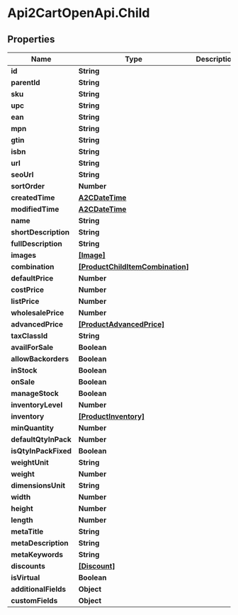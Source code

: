 # Api2CartOpenApi.Child

## Properties

Name | Type | Description | Notes
------------ | ------------- | ------------- | -------------
**id** | **String** |  | [optional] 
**parentId** | **String** |  | [optional] 
**sku** | **String** |  | [optional] 
**upc** | **String** |  | [optional] 
**ean** | **String** |  | [optional] 
**mpn** | **String** |  | [optional] 
**gtin** | **String** |  | [optional] 
**isbn** | **String** |  | [optional] 
**url** | **String** |  | [optional] 
**seoUrl** | **String** |  | [optional] 
**sortOrder** | **Number** |  | [optional] 
**createdTime** | [**A2CDateTime**](A2CDateTime.md) |  | [optional] 
**modifiedTime** | [**A2CDateTime**](A2CDateTime.md) |  | [optional] 
**name** | **String** |  | [optional] 
**shortDescription** | **String** |  | [optional] 
**fullDescription** | **String** |  | [optional] 
**images** | [**[Image]**](Image.md) |  | [optional] 
**combination** | [**[ProductChildItemCombination]**](ProductChildItemCombination.md) |  | [optional] 
**defaultPrice** | **Number** |  | [optional] 
**costPrice** | **Number** |  | [optional] 
**listPrice** | **Number** |  | [optional] 
**wholesalePrice** | **Number** |  | [optional] 
**advancedPrice** | [**[ProductAdvancedPrice]**](ProductAdvancedPrice.md) |  | [optional] 
**taxClassId** | **String** |  | [optional] 
**availForSale** | **Boolean** |  | [optional] 
**allowBackorders** | **Boolean** |  | [optional] 
**inStock** | **Boolean** |  | [optional] 
**onSale** | **Boolean** |  | [optional] 
**manageStock** | **Boolean** |  | [optional] 
**inventoryLevel** | **Number** |  | [optional] 
**inventory** | [**[ProductInventory]**](ProductInventory.md) |  | [optional] 
**minQuantity** | **Number** |  | [optional] 
**defaultQtyInPack** | **Number** |  | [optional] 
**isQtyInPackFixed** | **Boolean** |  | [optional] 
**weightUnit** | **String** |  | [optional] 
**weight** | **Number** |  | [optional] 
**dimensionsUnit** | **String** |  | [optional] 
**width** | **Number** |  | [optional] 
**height** | **Number** |  | [optional] 
**length** | **Number** |  | [optional] 
**metaTitle** | **String** |  | [optional] 
**metaDescription** | **String** |  | [optional] 
**metaKeywords** | **String** |  | [optional] 
**discounts** | [**[Discount]**](Discount.md) |  | [optional] 
**isVirtual** | **Boolean** |  | [optional] 
**additionalFields** | **Object** |  | [optional] 
**customFields** | **Object** |  | [optional] 



